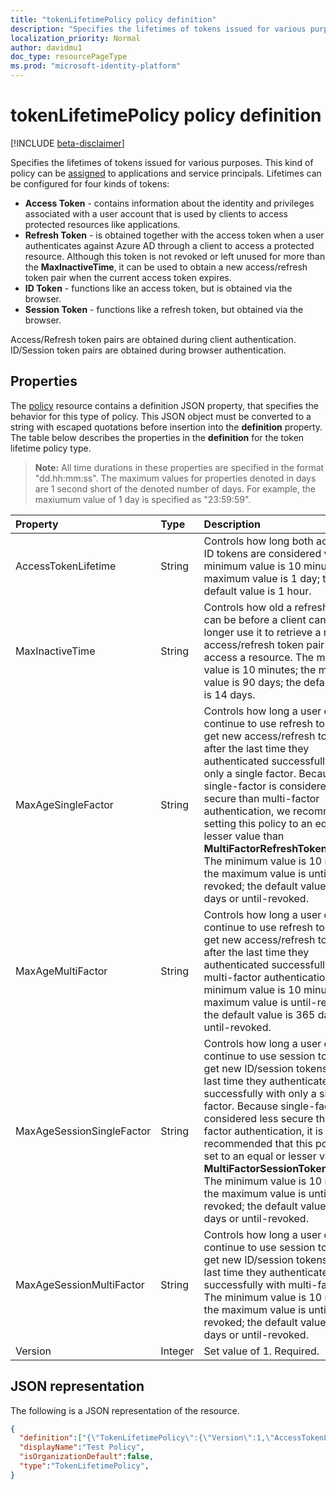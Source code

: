 ```yaml
---
title: "tokenLifetimePolicy policy definition"
description: "Specifies the lifetimes of tokens issued for various purposes"
localization_priority: Normal
author: davidmu1
doc_type: resourcePageType
ms.prod: "microsoft-identity-platform"
---
```


# tokenLifetimePolicy policy definition

[!INCLUDE [beta-disclaimer](../../includes/beta-disclaimer.md)]

Specifies the lifetimes of tokens issued for various purposes. This kind of policy can be [assigned](../api/policy-assign.md) to applications and service principals. Lifetimes can be configured for four kinds of tokens: 

- **Access Token** - contains information about the identity and privileges associated with a user account that is used by clients to access protected resources like applications.
- **Refresh Token** - is obtained together with the access token when a user authenticates against Azure AD through a client to access a protected resource. Although this token is not revoked or left unused for more than the **MaxInactiveTime**, it can be used to obtain a new access/refresh token pair when the current access token expires.
- **ID Token** - functions like an access token, but is obtained via the browser.
- **Session Token** - functions like a refresh token, but obtained via the browser.

Access/Refresh token pairs are obtained during client authentication. ID/Session token pairs are obtained during browser authentication.

## Properties

The [policy](policy.md) resource contains a definition JSON property, that specifies the behavior for this type of policy. This JSON object must be converted to a string with escaped quotations before insertion into the **definition** property. The table below describes the properties in the **definition** for the token lifetime policy type.

>**Note:** All time durations in these properties are specified in the format "dd.hh:mm:ss". The maximum values for properties denoted in days are 1 second short of the denoted number of days. For example, the maxiumum value of 1 day is specified as "23:59:59".

| Property	   | Type	|Description|
|:---------------|:--------|:----------|
|AccessTokenLifetime|String|Controls how long both access and ID tokens are considered valid. The minimum value is 10 minutes; the maximum value is 1 day; the default value is 1 hour.|
|MaxInactiveTime|String|Controls how old a refresh token can be before a client can no longer use it to retrieve a new access/refresh token pair to access a resource. The minimum value is 10 minutes; the maximum value is 90 days; the default value is 14 days.|
|MaxAgeSingleFactor|String|Controls how long a user can continue to use refresh tokens to get new access/refresh token pairs after the last time they authenticated successfully with only a single factor. Because single-factor is considered less secure than multi-factor authentication, we recommend setting this policy to an equal or lesser value than **MultiFactorRefreshTokenMaxAge**. The minimum value is 10 minutes; the maximum value is until-revoked; the default value is 365 days or until-revoked.|
|MaxAgeMultiFactor|String|Controls how long a user can continue to use refresh tokens to get new access/refresh token pairs after the last time they authenticated successfully with multi-factor authentication. The minimum value is 10 minutes; the maximum value is until-revoked; the default value is 365 days or until-revoked.|
|MaxAgeSessionSingleFactor|String|Controls how long a user can continue to use session tokens to get new ID/session tokens after the last time they authenticated successfully with only a single factor. Because single-factor is considered less secure than multi-factor authentication, it is recommended that this policy is set to an equal or lesser value than **MultiFactorSessionTokenMaxAge**. The minimum value is 10 minutes; the maximum value is until-revoked; the default value is 365 days or until-revoked.|
|MaxAgeSessionMultiFactor|String|Controls how long a user can continue to use session tokens to get new ID/session tokens after the last time they authenticated successfully with multi-factors. The minimum value is 10 minutes; the maximum value is until-revoked; the default value is 365 days or until-revoked.|
|Version|Integer|Set value of 1. Required.|

## JSON representation
The following is a JSON representation of the resource.

```json
{
  "definition":["{\"TokenLifetimePolicy\":{\"Version\":1,\"AccessTokenLifetime\":\"8:00:00\",\"MaxInactiveTime\":\"20:00:00\",}}"],
  "displayName":"Test Policy",
  "isOrganizationDefault":false,
  "type":"TokenLifetimePolicy",
}
```